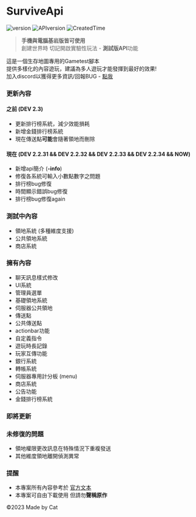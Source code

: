 # SurviveApi
![version](https://img.shields.io/badge/Version-Dev--2.2.35-blue)
![APIversion](https://img.shields.io/badge/API--Supported--Version-Bedrock--1.19.70~1.19.73+-brightgreen)
![CreatedTime](https://img.shields.io/badge/Created--Time-2023--2%2F25-orange)

> **手機與電腦基岩版皆可使用**\
> 創建世界時 切記開啟實驗性玩法 - **測試版API**功能

這是一個生存地圖專用的Gametest腳本\
提供多樣化的內容遊玩，建議為多人遊玩才能發揮到最好的效果!\
加入discord以獲得更多資訊/回報BUG - [點我](https://discord.gg/cyx5GCgu2B)

### 更新內容
#### 之前 (DEV 2.3)
- 更新排行榜系統，減少效能損耗
- 新增金錢排行榜系統
- 現在傳送點**可能**會隨著領地而刪除


#### 現在 (DEV 2.2.31 && DEV 2.2.32 && DEV 2.2.33 && DEV 2.2.34 && NOW)
- 新增api簡介 (**-info**)
- 修復各系統可輸入小數點數字之問題
- 排行榜bug修復
- 時間顯示錯誤bug修復
- 排行榜bug修復again

### 測試中內容
- 領地系統 (多種維度支援)
- 公共領地系統
- 商店系統

### 擁有內容
- 聊天訊息樣式修改
- UI系統
- 管理員選單
- 基礎領地系統
- 伺服器公共領地
- 傳送點
- 公共傳送點
- actionbar功能
- 自定義指令
- 遊玩時長記錄
- 玩家互傳功能
- 銀行系統
- 轉帳系統
- 伺服器專用計分板 (menu)
- 商店系統
- 公告功能
- 金錢排行榜系統
### 即將更新
### 未修復的問題
- 領地權限更改訊息在特殊情況下重複發送
- 其他維度領地離開偵測異常
### 提醒
- 本專案所有內容參考於 [官方文本](https://learn.microsoft.com/en-us/minecraft/creator/scriptapi/)
- 本專案可自由下載使用 但請勿**聲稱原作**

©2023 Made by Cat